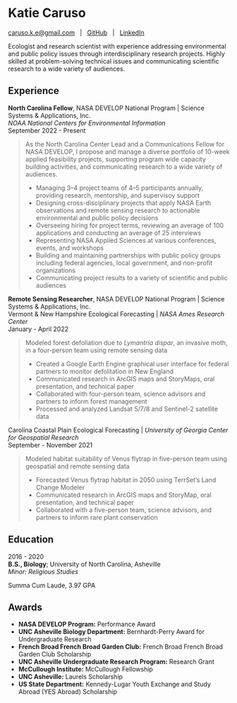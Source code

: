 Katie Caruso
=============

[caruso.k.e@gmail.com](mailto:hayley.pippin@gmail.com)  &nbsp; |  &nbsp; [GitHub](https://github.com/kathryncaruso)  &nbsp; |  &nbsp; [LinkedIn](https://www.linkedin.com/in/carusokatie/)

Ecologist and research scientist with experience addressing environmental and public policy issues through interdisciplinary research projects. Highly skilled at problem-solving technical issues and communicating scientific research to a wide variety of audiences.                

Experience
----------

**North Carolina Fellow**, NASA DEVELOP National Program | Science Systems & Applications, Inc.  
*NOAA National Centers for Environmental Information*  
September 2022 - Present

> As the North Carolina Center Lead and a Communications Fellow for NASA DEVELOP, I propose and manage a diverse portfolio of 10-week applied feasibility projects, supporting program wide capacity building activities, and communicating research to a wide variety of audiences.  
> * Managing 3–4 project teams of 4–5 participants annually, providing research, mentorship, and supervisoy support
> * Designing cross-disciplinary projects that apply NASA Earth observations and remote sensing research to actionable environmental and public policy decisions
> * Overseeing hiring for project terms, reviewing an average of 100 applications and conducting an average of 25 interviews
> * Representing NASA Applied Sciences at various conferences, events, and workshops
> * Building and maintaining partnerships with public policy groups including federal agencies, local government, and non-profit organizations
> * Communicating project results to a variety of scientific and public audiences

**Remote Sensing Researcher**, NASA DEVELOP National Program | Science Systems & Applications, Inc.  
Vermont & New Hampshire Ecological Forecasting | *NASA Ames Research Center*  
January - April 2022

> Modeled forest defoliation due to *Lymantria dispar*, an invasive moth, in a four-person team using remote sensing data
> * Created a Google Earth Engine graphical user interface for federal partners to monitor defolitation in New England
> * Communicated research in ArcGIS maps and StoryMaps, oral presentation, and technical paper
> * Collaborated with four-person team, science advisors and partners to inform forest management  
> * Processed and analyzed Landsat 5/7/8 and Sentinel-2 satellite data  

Carolina Coastal Plain Ecological Forecasting | *University of Georgia Center for Geospatial Research*  
September - November 2021
> Modeled habitat suitability of Venus flytrap in five-person team using geospatial and remote sensing data
> * Forecasted Venus flytrap habitat in 2050 using TerrSet’s Land Change Modeler
> * Communicated research in ArcGIS maps and StoryMap, oral presentation, and technical paper
> * Collaborated with a five-person team, science advisors, and partners to inform rare plant conservation

Education
---------

2016 - 2020  
**B.S., Biology**; University of North Carolina, Asheville  
*Minor: Religious Studies*

Summa Cum Laude, 3.97 GPA

Awards
------

* **NASA DEVELOP Program:** Performance Award
* **UNC Asheville Biology Department:** Bernhardt-Perry Award for Undergraduate Research
* **French Broad French Broad Garden Club:** French Broad French Broad Garden Club Scholarship
* **UNC Asheville Undergraduate Research Program:** Research Grant
* **McCullough Institute:** McCullough Fellowship
* **UNC Asheville:** Laurels Scholarship
* **US State Department:** Kennedy-Lugar Youth Exchange and Study Abroad (YES Abroad) Scholarship
